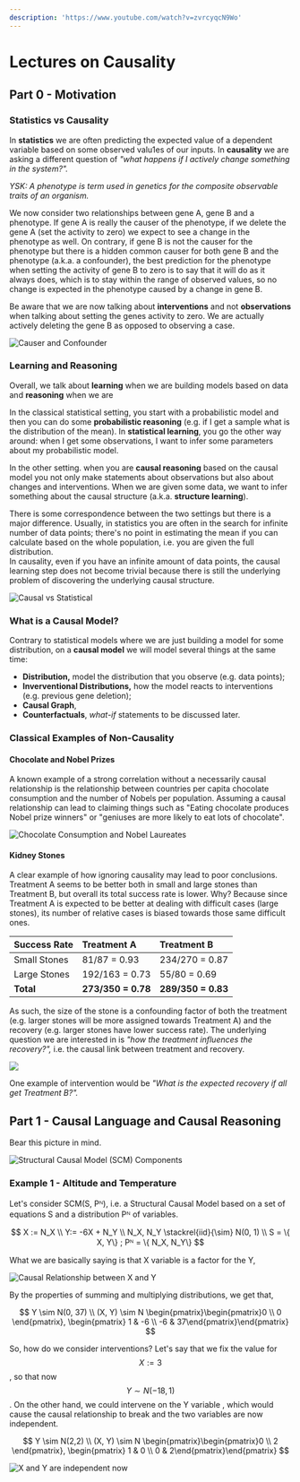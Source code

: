 ```yaml
---
description: 'https://www.youtube.com/watch?v=zvrcyqcN9Wo'
---
```


# Lectures on Causality

## Part 0 - Motivation

### Statistics vs Causality

In **statistics** we are often predicting the expected value of a dependent variable based on some observed valu1es of our inputs. In **causality** we are asking a different question of _"what happens if I actively change something in the system?"._ 

_YSK: A phenotype is term used in genetics for the composite observable traits of an organism._

We now consider two relationships between gene A, gene B and a phenotype. If gene A is really the causer of the phenotype, if we delete the gene A \(set the activity to zero\) we expect to see a change in the phenotype as well. On contrary, if gene B is not the causer for the phenotype but there is a hidden common causer for both gene B and the phenotype \(a.k.a. a confounder\), the best prediction for the phenotype when setting the activity of gene B to zero is to say that it will do as it always does, which is to stay within the range of observed values, so no change is expected in the phenotype caused by a change in gene B.

Be aware that we are now talking about **interventions** and not **observations** when talking about setting the genes activity to zero. We are actually actively deleting the gene B as opposed to observing a case.

![Causer and Confounder](.gitbook/assets/image%20%289%29.png)

### Learning and Reasoning

Overall, we talk about **learning** when we are building models based on data and **reasoning** when we are 

In the classical statistical setting, you start with a probabilistic model and then you can do some **probabilistic reasoning** \(e.g. if I get a sample what is the distribution of the mean\). In **statistical learning**, you go the other way around: when I get some observations, I want to infer some parameters about my probabilistic model.

In the other setting. when you are **causal reasoning** based on the causal model you not only make statements about observations but also about changes and interventions. When we are given some data, we want to infer something about the causal structure \(a.k.a. **structure learning**\).

There is some correspondence between the two settings but there is a major difference. Usually, in statistics you are often in the search for infinite number of data points; there's no point in estimating the mean if you can calculate based on the whole population, i.e. you are given the full distribution.  
In causality, even if you have an infinite amount of data points, the causal learning step does not become trivial because there is still the underlying problem of discovering the underlying causal structure. 

![Causal vs Statistical](.gitbook/assets/image.png)

### What is a Causal Model?

Contrary to statistical models where we are just building a model for some distribution, on a **causal model** we will model several things at the same time:  
- **Distribution,** model the distribution that you observe \(e.g. data points\);  
- **Inverventional Distributions,** how the model reacts to interventions \(e.g. previous gene deletion\);  
- **Causal Graph**,  
- **Counterfactuals**, _what-if_ statements to be discussed later.

### Classical Examples of Non-Causality

#### Chocolate and Nobel Prizes

A known example of a strong correlation without a necessarily causal relationship is the relationship between countries per capita chocolate consumption and the number of Nobels per population. Assuming a causal relationship can lead to claiming things such as "Eating chocolate produces Nobel prize winners" or  "geniuses are more likely to eat lots of chocolate".

![ Chocolate Consumption and Nobel Laureates](.gitbook/assets/image%20%287%29.png)

#### Kidney Stones

A clear example of how ignoring causality may lead to poor conclusions. Treatment A seems to be better both in small and large stones than Treatment B, but overall its total success rate is lower. Why? Because since Treatment A is expected to be better at dealing with difficult cases \(large stones\), its number of relative cases is biased towards those same difficult ones.

| Success Rate | Treatment A | Treatment B |
| :--- | :--- | :--- |
| Small Stones | 81/87 = 0.93 | 234/270 = 0.87 |
| Large Stones | 192/163 = 0.73 | 55/80 = 0.69 |
| **Total** | **273/350 = 0.78** | **289/350 = 0.83** |

As such, the size of the stone is a confounding factor of both the treatment \(e.g. larger stones will be more assigned towards Treatment A\) and the recovery \(e.g. larger stones have lower success rate\). The underlying question we are interested in is _"how the treatment influences the recovery?",_ i.e. the causal link between treatment and recovery. 

![](.gitbook/assets/image%20%288%29.png)

One example of intervention would be _"What is the expected recovery if all get Treatment B?"._

## Part 1 - Causal Language and Causal Reasoning 

Bear this picture in mind.

![Structural Causal Model \(SCM\) Components](.gitbook/assets/image%20%2815%29.png)

### Example 1 - Altitude and Temperature

Let's consider SCM\(S, Pᴺ\), i.e. a Structural Causal Model based on a set of equations S and a distribution Pᴺ of variables.

$$
X := N_X \\
Y:= -6X + N_Y \\
N_X, N_Y \stackrel{iid}{\sim} N(0, 1) \\
S = \{ X, Y\} ; Pᴺ = \{ N_X, N_Y\}
$$

What we are basically saying is that X variable is a factor for the Y,

![Causal Relationship between X and Y](.gitbook/assets/image%20%2818%29.png)

By the properties of summing and multiplying distributions, we get that,

$$
Y \sim N(0, 37) \\
(X, Y) \sim N 
\begin{pmatrix}\begin{pmatrix}0 \\ 0 \end{pmatrix}, 
\begin{pmatrix} 1 & -6 \\ -6 & 37\end{pmatrix}\end{pmatrix}
$$

So, how do we consider interventions? Let's say that we fix the value for $$X:=3$$ , so that now $$Y \sim N(-18, 1)$$. On the other hand, we could intervene on the Y variable , which would cause the causal relationship to break and the two variables are now independent.

$$
Y \sim N(2,2) \\
(X, Y) \sim N 
\begin{pmatrix}\begin{pmatrix}0 \\ 2 \end{pmatrix}, 
\begin{pmatrix} 1 & 0 \\ 0 & 2\end{pmatrix}\end{pmatrix}
$$

![X and Y are independent now](.gitbook/assets/image%20%2819%29.png)



